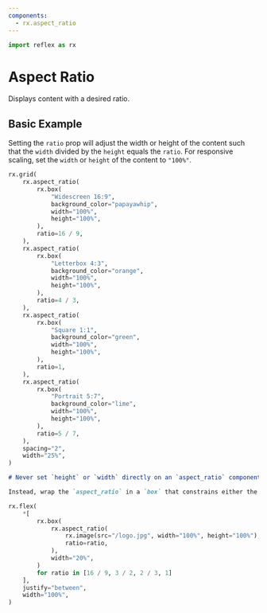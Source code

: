 ```yaml
---
components:
  - rx.aspect_ratio
---
```


```python exec
import reflex as rx
```

# Aspect Ratio

Displays content with a desired ratio.

## Basic Example

Setting the `ratio` prop will adjust the width or height
of the content such that the `width` divided by the `height` equals the `ratio`.
For responsive scaling, set the `width` or `height` of the content to `"100%"`.

```python demo
rx.grid(
    rx.aspect_ratio(
        rx.box(
            "Widescreen 16:9",
            background_color="papayawhip",
            width="100%",
            height="100%",
        ),
        ratio=16 / 9,
    ),
    rx.aspect_ratio(
        rx.box(
            "Letterbox 4:3",
            background_color="orange",
            width="100%",
            height="100%",
        ),
        ratio=4 / 3,
    ),
    rx.aspect_ratio(
        rx.box(
            "Square 1:1",
            background_color="green",
            width="100%",
            height="100%",
        ),
        ratio=1,
    ),
    rx.aspect_ratio(
        rx.box(
            "Portrait 5:7",
            background_color="lime",
            width="100%",
            height="100%",
        ),
        ratio=5 / 7,
    ),
    spacing="2",
    width="25%",
)
```

```md alert warning
# Never set `height` or `width` directly on an `aspect_ratio` component or its contents.

Instead, wrap the `aspect_ratio` in a `box` that constrains either the width or the height, then set the content width and height to `"100%"`.
```

```python demo
rx.flex(
    *[
        rx.box(
            rx.aspect_ratio(
                rx.image(src="/logo.jpg", width="100%", height="100%"),
                ratio=ratio,
            ),
            width="20%",
        )
        for ratio in [16 / 9, 3 / 2, 2 / 3, 1]
    ],
    justify="between",
    width="100%",
)
```
